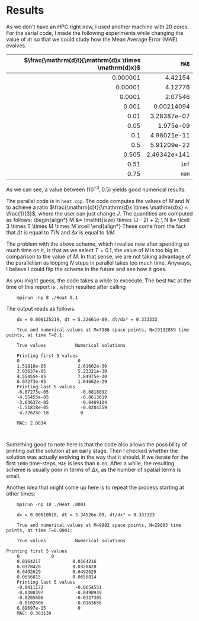 # Results

As we don't have an HPC right now, I used another machine with 20 cores. For the serial code, I made the following experiments while changing the value of `dt` so that we could study how the Mean Average Error (MAE) evolves.

| $\frac{\mathrm{d}t}{\mathrm{d}x \times \mathrm{d}x}$ | `MAE` |
| -----:|-----:|
|0.000001 | 4.42154 |
|0.00001 | 4.12776 |
|0.0001 | 2.07546 |
|0.001 | 0.00214094 |
|0.01 | 3.28387e-07 |
|0.05 | 1.975e-09 |
|0.1 | 4.98021e-11 |
|0.5 | 5.91209e-22 |
|0.505 | 2.46342e+141 |
|0.51 | `inf` |
|0.75 | `nan` |

As we can see, a value between $(10^{-3}, 0.5)$ yields good numerical results. 

The parallel code is in `heat.cpp`. The code computes the values of $M$ and $N$ to achieve a ratio  $\frac{\mathrm{d}t}{\mathrm{d}x \times \mathrm{d}x} = \frac{1}{3}$, where the user can just change $J$. The quantities are computed as follows:
\begin{align*}
    M &= \mathtt{size} \times (J - 2) + 2;
    \\
    N &= \lceil 3 \times T \times M \times M \rceil 
\end{align*}
These come from the fact that $\Delta t$ is equal to $T/N$ and $\Delta x$ is equal to $1/M$.

The problem with the above scheme, which I realise now after spending so much time on it, is that as we select $T = 0.1$, the value of $N$ is too big in comparison to the value of $M$. In that sense, we are not taking advantage of the parallelism as looping $N$ steps in parallel takes too much time. Anyways, I believe I could flip the scheme in the future and see how it goes.

As you might guess, the code takes a while to excecute. The best `MAE` at the time of this report is  , which resulted after calling 
```
    mpirun -np 8 ./Heat 0.1
```
The output reads as follows:
```
    dx = 0.000125219, dt = 5.22661e-09, dt/dx² = 0.333333

    True and numerical values at M=7986 space points, N=19132859 time points, at time T=0.1:

    True values           Numerical solutions

    Printing first 5 values
    0                      0
    1.51818e-05            2.61662e-30
    3.03637e-05            5.23321e-30
    4.55455e-05            7.84975e-30
    6.07273e-05            1.04662e-29
    Printing last 5 values
    -6.07273e-05            -0.0818092
    -4.55455e-05            -0.0613619
    -3.03637e-05            -0.0409104
    -1.51818e-05            -0.0204559
    -4.72623e-18            0
    
    MAE: 2.0834

    
```

Something good to note here is that the code also allows the possibility of printing out the solution at an early stage. Then I checked whether the solution was actually evolving in the way that it should. If we iterate for the first `1000` time-steps, `MAE` is less than `0.01`.  After a while, the resulting scheme is usually poor in terms of $\Delta x$, as the number of spatial terms is small.

Another idea that might come up here is to repeat the process starting at other times:
```
    mpirun -np 10 ./Heat .0001

    dx = 0.00010018, dt = 3.34526e-09, dt/dx² = 0.333323

    True and numerical values at M=9982 space points, N=29893 time points, at time T=0.0001:

    True values           Numerical solutions

Printing first 5 values
    0            0
    0.0164217            0.0164216
    0.0328428            0.0328428
    0.0492629            0.0492629
    0.0656815            0.0656814
    Printing last 5 values
    -0.0411172            -0.0654551
    -0.0308397            -0.0490939
    -0.0205606            -0.0327305
    -0.0102806            -0.0163656
    6.89697e-15            0
    MAE: 0.363139
```
